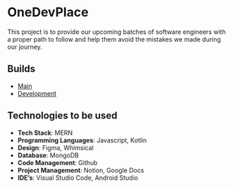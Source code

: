 # OneDevPlace

This project is to provide our upcoming batches of software engineers with a proper path to follow and help them avoid the mistakes we made during our journey.

## Builds

- [Main](https://onedevplace-main.netlify.app)
- [Development](https://onedevplace-dev.netlify.app/home)

## Technologies to be used

- **Tech Stack**: MERN
- **Programming Languages**: Javascript, Kotlin
- **Design**: Figma, Whimsical
- **Database**: MongoDB
- **Code Management**: Github
- **Project Management**: Notion, Google Docs
- **IDE’s**: Visual Studio Code, Android Studio
